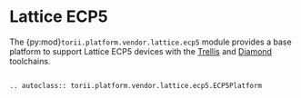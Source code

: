 # Lattice ECP5

The {py:mod}`torii.platform.vendor.lattice.ecp5` module provides a base platform to support Lattice ECP5 devices with the [Trellis] and [Diamond] toolchains.

```{eval-rst}

.. autoclass:: torii.platform.vendor.lattice.ecp5.ECP5Platform

```

[Trellis]: https://github.com/YosysHQ/prjtrellis
[Diamond]: https://www.latticesemi.com/latticediamond
